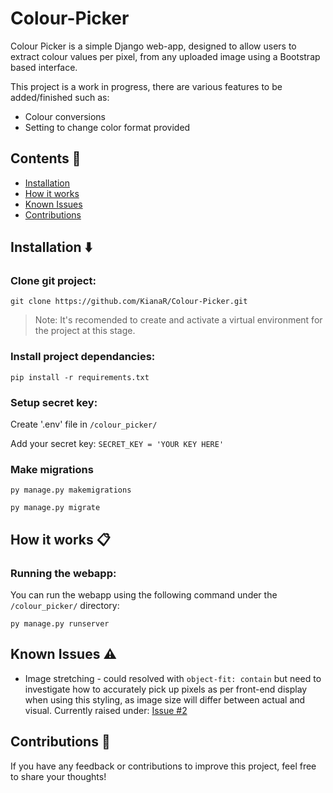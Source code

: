 # Colour-Picker
Colour Picker is a simple Django web-app, designed to allow users to extract colour values per pixel, from any uploaded image using a Bootstrap based interface. 

This project is a work in progress, there are various features to be added/finished such as:

* Colour conversions
* Setting to change color format provided

## Contents 📖
- [Installation](#installation-⬇️)
- [How it works](#how-it-works-📋)
- [Known Issues](#known-issues-⚠️)
- [Contributions](#contributions-📃)

## Installation ⬇️
### Clone git project:
  `git clone https://github.com/KianaR/Colour-Picker.git`

  > Note: It's recomended to create and activate a virtual environment for the project at this stage.

### Install project dependancies:
  `pip install -r requirements.txt`

### Setup secret key:
  Create '.env' file in `/colour_picker/` 
  
  Add your secret key: `SECRET_KEY = 'YOUR KEY HERE'`

<!-- ### Create database set credentials in settings.py
  > By default, sqlite3 will be used. For more info on setting up other databases, visit Django documentation: [Database Setup](https://docs.djangoproject.com/en/5.0/intro/tutorial02/)

### Create new superuser
  > This is optional but allows access to admin dashboard

  `cd colour_picker`

  `python manage.py createsuperuser` -->

### Make migrations
  `py manage.py makemigrations`

  `py manage.py migrate` 

## How it works 📋 
### Running the webapp:
  You can run the webapp using the following command under the `/colour_picker/` directory:
  
  `py manage.py runserver` 
  
## Known Issues ⚠️
  * Image stretching - could resolved with `object-fit: contain` but need to investigate how to accurately pick up pixels as per front-end display when using this styling, as image size will differ between actual and visual. Currently raised under: [Issue #2](https://github.com/KianaR/Colour-Picker/issues/2)

## Contributions 📃
If you have any feedback or contributions to improve this project, feel free to share your thoughts! 
